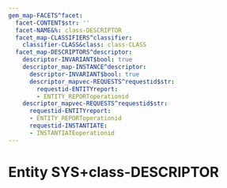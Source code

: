 ```yaml
---
gem_map-FACETS^facet:
  facet-CONTENT$str: ''
  facet-NAME&%: class-DESCRIPTOR
  facet_map-CLASSIFIERS^classifier:
    classifier-CLASS&class: class-CLASS
  facet_map-DESCRIPTORS^descriptor:
    descriptor-INVARIANT$bool: true
    descriptor_map-INSTANCE^descriptor:
      descriptor-INVARIANT$bool: true
      descriptor_mapvec-REQUESTS^requestid$str:
        requestid-ENTITYreport:
        - ENTITY_REPORToperationid
    descriptor_mapvec-REQUESTS^requestid$str:
      requestid-ENTITYreport:
      - ENTITY_REPORToperationid
      requestid-INSTANTIATE:
      - INSTANTIATEoperationid
---
```

# Entity SYS+class-DESCRIPTOR

